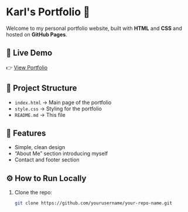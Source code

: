 # Karl's Portfolio 👋

Welcome to my personal portfolio website, built with **HTML** and **CSS** and hosted on **GitHub Pages**.

## 🚀 Live Demo
👉 [View Portfolio](https://yourusername.github.io/your-repo-name/)

## 📂 Project Structure
- `index.html` → Main page of the portfolio  
- `style.css` → Styling for the portfolio  
- `README.md` → This file  

## 📝 Features
- Simple, clean design  
- “About Me” section introducing myself  
- Contact and footer section  

## ⚙️ How to Run Locally
1. Clone the repo:
   ```bash
   git clone https://github.com/yourusername/your-repo-name.git
